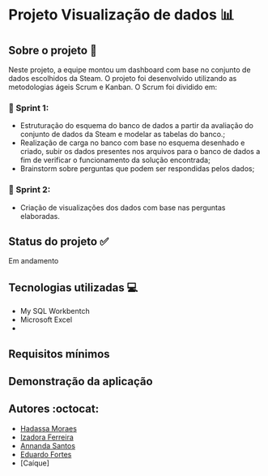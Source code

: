 # Projeto Visualização de dados :bar_chart:

## Sobre o projeto :green_book:
Neste projeto, a equipe montou um dashboard com base no conjunto de dados escolhidos da Steam.
O projeto foi desenvolvido utilizando as metodologias ágeis Scrum e Kanban. O Scrum foi dividido em:

### :page_with_curl:  Sprint 1: 
* Estruturação do esquema do banco de dados a partir da avaliação  do conjunto de dados da Steam e  modelar as tabelas do banco.;
* Realização de carga no banco com base no esquema desenhado e criado, subir os dados presentes nos arquivos para o banco de dados a fim de verificar o funcionamento da solução encontrada;
* Brainstorm sobre perguntas que podem ser respondidas pelos dados;


### :page_with_curl: Sprint 2:
* Criação de visualizações dos dados com base nas perguntas elaboradas.

## Status do projeto :white_check_mark:
Em andamento

## Tecnologias utilizadas :computer:
* My SQL Workbentch
* Microsoft Excel
* 

## Requisitos mínimos 


## Demonstração da aplicação

## Autores :octocat:
- [Hadassa Moraes](https://www.linkedin.com/in/hadassa-moraes-5a6712230?miniProfileUrn=urn%3Ali%3Afs_miniProfile%3AACoAADnFNc4Bne43JnQ1htH7Lb9y3u4PRiQGlu4&lipi=urn%3Ali%3Apage%3Ad_flagship3_search_srp_all%3BhdSUZ4q2QLifd0i7g7Lt%2FQ%3D%3D)
- [Izadora Ferreira](https://www.linkedin.com/in/izadora-ferreira-dos-santos-0504b2177/)
- [Annanda Santos](https://www.linkedin.com/in/annanda-santos-a93196142/)
- [Eduardo Fortes](https://www.linkedin.com/in/eduardo-fortes-a3a024a4/)
- [Caíque]



